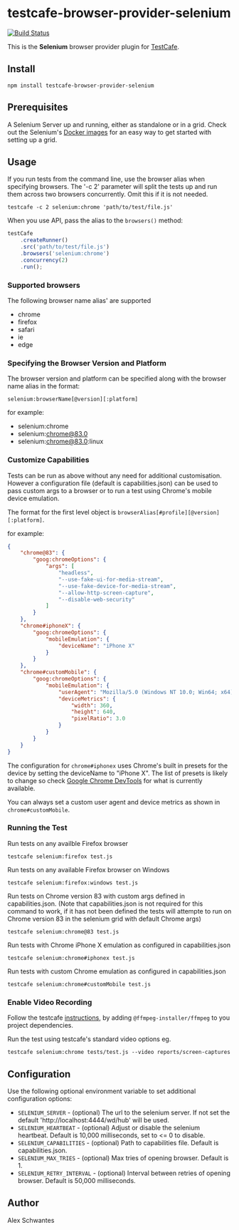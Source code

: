 # testcafe-browser-provider-selenium
[![Build Status](https://travis-ci.org/alexschwantes/testcafe-browser-provider-selenium.svg)](https://travis-ci.org/alexschwantes/testcafe-browser-provider-selenium)

This is the **Selenium** browser provider plugin for [TestCafe](http://devexpress.github.io/testcafe).

## Install

```
npm install testcafe-browser-provider-selenium
```

## Prerequisites

A Selenium Server up and running, either as standalone or in a grid. Check out the Selenium's [Docker images](https://github.com/SeleniumHQ/docker-selenium) for an easy way to get started with setting up a grid.

## Usage

If you run tests from the command line, use the browser alias when specifying browsers. The '-c 2' parameter will split the tests up and run them across two browsers concurrently. Omit this if it is not needed.

```
testcafe -c 2 selenium:chrome 'path/to/test/file.js'
```

When you use API, pass the alias to the `browsers()` method:

```js
testCafe
    .createRunner()
    .src('path/to/test/file.js')
    .browsers('selenium:chrome')
    .concurrency(2)
    .run();
```

### Supported browsers
The following browser name alias' are supported
* chrome
* firefox
* safari
* ie
* edge

### Specifying the Browser Version and Platform
The browser version and platform can be specified along with the browser name alias in the format:
```
selenium:browserName[@version][:platform]
```

for example:
* selenium:chrome
* selenium:chrome@83.0
* selenium:chrome@83.0:linux

### Customize Capabilities
Tests can be run as above without any need for additional customisation. However a configuration file (default is capabilities.json) can be used to pass custom args to a browser or to run a test using Chrome's mobile device emulation.

The format for the first level object is `browserAlias[#profile][@version][:platform]`.

for example:
```json
{
    "chrome@83": {
        "goog:chromeOptions": {
            "args": [
                "headless",
                "--use-fake-ui-for-media-stream",
                "--use-fake-device-for-media-stream",
                "--allow-http-screen-capture",
                "--disable-web-security"
            ]
        }
    },
    "chrome#iphoneX": {
        "goog:chromeOptions": {
            "mobileEmulation": {
                "deviceName": "iPhone X"
            }
        }
    },
    "chrome#customMobile": {
        "goog:chromeOptions": {
            "mobileEmulation": {
                "userAgent": "Mozilla/5.0 (Windows NT 10.0; Win64; x64) AppleWebKit/537.36 (KHTML, like Gecko) Chrome/70.0.3538.77 Safari/537.36",
                "deviceMetrics": {
                    "width": 360,
                    "height": 640,
                    "pixelRatio": 3.0
                }
            }
        }
    }
}
```
The configuration for `chrome#iphonex` uses Chrome's built in presets for the device by setting the deviceName to "iPhone X". The list of presets is likely to change so check [Google Chrome DevTools](https://developers.google.com/web/tools/chrome-devtools/device-mode) for what is currently available.

You can always set a custom user agent and device metrics as shown in `chrome#customMobile`.


### Running the Test
Run tests on any availble Firefox browser
```
testcafe selenium:firefox test.js
```

Run tests on any available Firefox browser on Windows
```
testcafe selenium:firefox:windows test.js
```

Run tests on Chrome version 83 with custom args defined in capabilities.json.
(Note that capabilities.json is not required for this command to work, if it has not been defined the tests will attempte to run on Chrome version 83 in the selenium grid with default Chrome args)
```
testcafe selenium:chrome@83 test.js
```

Run tests with Chrome iPhone X emulation as configured in capabilities.json
```
testcafe selenium:chrome#iphonex test.js
```

Run tests with custom Chrome emulation as configured in capabilities.json
```
testcafe selenium:chrome#customMobile test.js
```

### Enable Video Recording
Follow the testcafe [instructions](https://devexpress.github.io/testcafe/documentation/guides/advanced-guides/screenshots-and-videos.html#record-videos), by adding `@ffmpeg-installer/ffmpeg` to you project dependencies.

Run the test using testcafe's standard video options eg.

```
testcafe selenium:chrome tests/test.js --video reports/screen-captures
```

## Configuration
Use the following optional environment variable to set additional configuration options:

* `SELENIUM_SERVER` - (optional) The url to the selenium server. If not set the default 'http://localhost:4444/wd/hub' will be used.
* `SELENIUM_HEARTBEAT` - (optional) Adjust or disable the selenium heartbeat. Default is 10,000 milliseconds, set to <= 0 to disable.
* `SELENIUM_CAPABILITIES` - (optional) Path to capabilities file. Default is capabilities.json.
* `SELENIUM_MAX_TRIES` - (optional) Max tries of opening browser. Default is 1.
* `SELENIUM_RETRY_INTERVAL` - (optional) Interval between retries of opening browser. Default is 50,000 milliseconds.

## Author
Alex Schwantes

